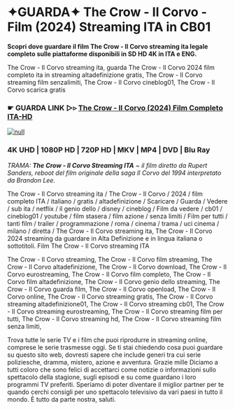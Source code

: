 # ✦GUARDA✦ The Crow - Il Corvo - Film (2024) Streaming ITA in CB01

**Scopri dove guardare il film The Crow - Il Corvo streaming ita legale completo sulle piattaforme disponibili in SD HD 4K in ITA e ENG.**

The Crow - Il Corvo streaming ita, guarda The Crow - Il Corvo 2024 film completo ita in streaming altadefinizione gratis, The Crow - Il Corvo streaming film senzalimiti, The Crow - Il Corvo cineblog01, The Crow - Il Corvo scarica gratis

### ☛ GUARDA LINK ▷▹ [The Crow - Il Corvo (2024) Film Completo ITA-HD](https://popcorn-tv.online/it/movie/957452/the-crow)

[![null](https://static.wixstatic.com/media/855a25_043b5abeb4ae4d35ac003198e7fe56ed~mv2.gif)](https://popcorn-tv.online/it/movie/957452/the-crow)

### 4K UHD | 1080P HD | 720P HD | MKV | MP4 | DVD | Blu Ray

_TRAMA: **The Crow - Il Corvo Streaming ITA** ~ il film diretto da Rupert Sanders, reboot del film originale della saga Il Corvo del 1994 interpretato da Brandon Lee._

The Crow - Il Corvo streaming ita / The Crow - Il Corvo / 2024 / film completo ITA / italiano / gratis / altadefinizione / Scaricare / Guarda / Vedere / sub ita / netflix / il genio dello / disney / cineblog / Film da vedere / cb01 / cineblog01 / youtube / film stasera / film azione / senza limiti / Film per tutti / tanti film / trailer / programmazione / roma / cinema / trama / uci cinema / milano / diretta / The Crow - Il Corvo streaming ita, The Crow - Il Corvo 2024 streaming da guardare in Alta Definizione e in lingua italiana o sottotitoli. Film The Crow - Il Corvo streaming ITA

The Crow - Il Corvo streaming, The Crow - Il Corvo film streaming, The Crow - Il Corvo altadefinizione, The Crow - Il Corvo download, The Crow - Il Corvo eurostreaming, The Crow - Il Corvo film completo, The Crow - Il Corvo film altadefinizione, The Crow - Il Corvo genio dello streaming, The Crow - Il Corvo guarda film, The Crow - Il Corvo openload, The Crow - Il Corvo online, The Crow - Il Corvo streaming gratis, The Crow - Il Corvo streaming altadefinizione01, The Crow - Il Corvo streaming cb01, The Crow - Il Corvo streaming eurostreaming, The Crow - Il Corvo streaming film per tutti, The Crow - Il Corvo streaming hd, The Crow - Il Corvo streaming film senza limiti,

Trova tutte le serie TV e i film che puoi riprodurre in streaming online, comprese le serie trasmesse oggi. Se ti stai chiedendo cosa puoi guardare su questo sito web, dovresti sapere che include generi tra cui serie poliziesche, dramma, mistero, azione e avventura. Grazie mille Diciamo a tutti coloro che sono felici di accettarci come notizie o informazioni sullo spettacolo della stagione, sugli episodi e su come guardano i loro programmi TV preferiti. Speriamo di poter diventare il miglior partner per te quando cerchi consigli per uno spettacolo televisivo da vari paesi in tutto il mondo. È tutto da parte nostra, saluti.
